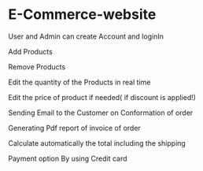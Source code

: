 # E-Commerce-website

 User and Admin can create Account and loginIn 
 
 Add Products
 
 Remove Products 
 
 Edit the quantity of the Products in real time 
 
 Edit the price of product if needed( if discount is applied!) 
 
 Sending Email to the Customer on Conformation of order 
 
 Generating Pdf report of invoice of order 
 
 Calculate automatically the total including the shipping 
 
 Payment option By using Credit card
